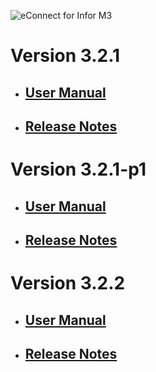 ![eConnect for Infor M3](../../../../images/banner-econnect-m3.jpg)

# Version 3.2.1

- ## [User Manual](3.2.1/usermanual-idm.md)

- ## [Release Notes](3.2.1/release-notes-idm.md)

# Version 3.2.1-p1

- ## [User Manual](3.2.1-p1/usermanual-idm.md)

- ## [Release Notes](3.2.1-p1/release-notes-idm.md)

# Version 3.2.2

- ## [User Manual](3.2.2/usermanual-idm.md)

- ## [Release Notes](3.2.2/release-notes-idm.md)


